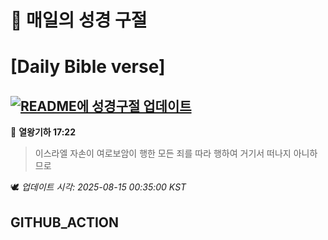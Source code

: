 # 🙏 매일의 성경 구절
# [Daily Bible verse]
## [![README에 성경구절 업데이트](https://github.com/DONGSUKA/first_test/actions/workflows/update-readme-bible.yml/badge.svg)](https://github.com/DONGSUKA/first_test/actions/workflows/update-readme-bible.yml)
<!-- START_BIBLE_VERSE -->
📖 **열왕기하 17:22**
> 이스라엘 자손이 여로보암이 행한 모든 죄를 따라 행하여 거기서 떠나지 아니하므로

🕊️ _업데이트 시각: 2025-08-15 00:35:00 KST_
  <!-- END_BIBLE_VERSE -->
## GITHUB_ACTION
